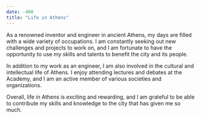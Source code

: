 ```yaml
---
date: -400
title: "Life in Athens"
---
```


As a renowned inventor and engineer in ancient Athens, my days are filled with a wide variety of occupations. I am constantly seeking out new challenges and projects to work on, and I am fortunate to have the opportunity to use my skills and talents to benefit the city and its people.

In addition to my work as an engineer, I am also involved in the cultural and intellectual life of Athens. I enjoy attending lectures and debates at the Academy, and I am an active member of various societies and organizations.

Overall, life in Athens is exciting and rewarding, and I am grateful to be able to contribute my skills and knowledge to the city that has given me so much.
